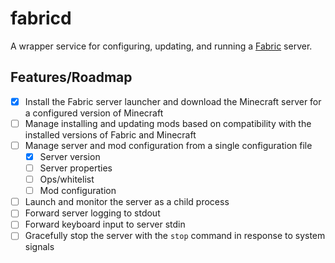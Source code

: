 # fabricd

A wrapper service for configuring, updating, and running a [Fabric][] server.

## Features/Roadmap

- [x] Install the Fabric server launcher and download the Minecraft server for
      a configured version of Minecraft
- [ ] Manage installing and updating mods based on compatibility with the
      installed versions of Fabric and Minecraft
- [ ] Manage server and mod configuration from a single configuration file
  - [x] Server version
  - [ ] Server properties
  - [ ] Ops/whitelist
  - [ ] Mod configuration
- [ ] Launch and monitor the server as a child process
- [ ] Forward server logging to stdout
- [ ] Forward keyboard input to server stdin
- [ ] Gracefully stop the server with the `stop` command in response to system
      signals

[fabric]: https://fabricmc.net
